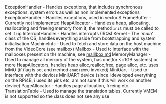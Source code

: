 ExceptionHandler - Handles exceptions, that includes synchronous exceptions, system errors as well as non implemented exceptions
ExceptionHandler - Handles exceptions, used in vector.S
FrameBuffer - Currently not implemented
HeapAllocator - Handles a heap, allocating, reallocating and freeing memory from it, the method `init` must be called to set it up
InterruptHandler - Handles interrupts (IRQs)
Kernel - The '*main*' class of the OS, handles everything aside from bootstrapping and system initialisation
MachineInfo - Used to fetch and store data on the host machine from the VideoCore (see mailbox)
Mailbox - Used to interface with the mailboxes present on the machine, see [maillbox.md](mailbox.md)
MemoryManager - Used to manage all memory of the system, has one(for \<=1GB systems) or more HeapAllocators, handles heap alloc,realloc,free, page alloc, etc. uses MMU (if flag is set and method `enableMMU` invoked)
MiniUart - Used to interface with the devices MiniUART device (since I developed everything on the RPi4B, i used its pins etc, am not sure if this will work on another device)
PageAllocator - Handles page allocation, freeing etc.
TranslationTable - Used to manage the translation tables. Currently VMEM is not supported so the class does not see any use
